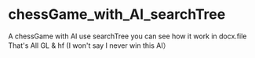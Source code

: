 # chessGame_with_AI_searchTree

A chessGame with AI use searchTree
you can see how it work in docx.file
That's All
GL & hf
(I won't say I never win this AI）
